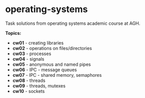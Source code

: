 # operating-systems

Task solutions from operating systems academic course at AGH. 

**Topics:**
* **cw01** - creating libraries
* **cw02** - operations on files/directories
* **cw03** - processes
* **cw04** - signals
* **cw05** - anonymous and named pipes
* **cw06** - IPC - message queues
* **cw07** - IPC - shared memory, semaphores
* **cw08** - threads
* **cw09** - threads, mutexes
* **cw10** - sockets
